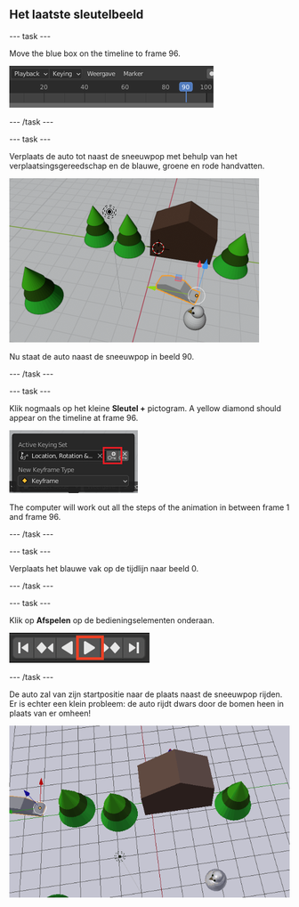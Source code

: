 ## Het laatste sleutelbeeld

\--- task \---

Move the blue box on the timeline to frame 96.

![Frame 90 set on timeline within Marker settings](images/blender-frame-90.png)

\--- /task \---

\--- task \---

Verplaats de auto tot naast de sneeuwpop met behulp van het verplaatsingsgereedschap en de blauwe, groene en rode handvatten.

![Objects within an animation inckuding, trees, a house,and a car next to a snowman](images/blender-car-nexto-snowman.png)

Nu staat de auto naast de sneeuwpop in beeld 90.

\--- /task \---

\--- task \---

Klik nogmaals op het kleine **Sleutel +** pictogram. A yellow diamond should appear on the timeline at frame 96.

![Small key icon on LocRotScale menu option](images/blender-key-plus.png)

The computer will work out all the steps of the animation in between frame 1 and frame 96.

\--- /task \---

\--- task \---

Verplaats het blauwe vak op de tijdlijn naar beeld 0.

\--- /task \---

\--- task \---

Klik op **Afspelen** op de bedieningselementen onderaan.

![Press play button highlighted in a row of button controls](images/blender-play.png)

\--- /task \---

De auto zal van zijn startpositie naar de plaats naast de sneeuwpop rijden. Er is echter een klein probleem: de auto rijdt dwars door de bomen heen in plaats van er omheen!

![Animation showing a car driving through trees](images/drive-through-trees.gif)